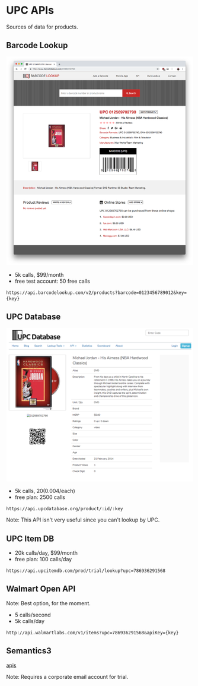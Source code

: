 # UPC APIs

Sources of data for products.


## Barcode Lookup

![](images/barcodelookup-com-search.png)

* 5k calls, $99/month
* free test account: 50 free calls

```
https://api.barcodelookup.com/v2/products?barcode=0123456789012&key={key}
```


## UPC Database

![](images/upcdatabase-org-search.png)

* 5k calls, $20 ($0.004/each)
* free plan: 2500 calls

```
https://api.upcdatabase.org/product/:id/:key
```

Note: This API isn't very useful since you can't lookup by UPC.


## UPC Item DB

* 20k calls/day, $99/month
* free plan: 100 calls/day

```
https://api.upcitemdb.com/prod/trial/lookup?upc=786936291568
```


## Walmart Open API

Note: Best option, for the moment.

* 5 calls/second
* 5k calls/day

```
http://api.walmartlabs.com/v1/items?upc=786936291568&apiKey={key}
```


## Semantics3

[apis](https://www.semantics3.com/products/product-data-apis)

Note: Requires a corporate email account for trial.
